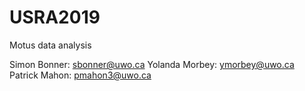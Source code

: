 # USRA2019
Motus data analysis

Simon Bonner: sbonner@uwo.ca
Yolanda Morbey: ymorbey@uwo.ca
Patrick Mahon: pmahon3@uwo.ca
